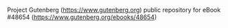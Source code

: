 Project Gutenberg (https://www.gutenberg.org) public repository for eBook #48654 (https://www.gutenberg.org/ebooks/48654)